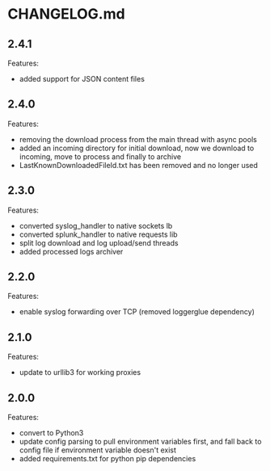 # CHANGELOG.md

## 2.4.1
Features:
- added support for JSON content files

## 2.4.0
Features:
 - removing the download process from the main thread with async pools
 - added an incoming directory for initial download, now we download to incoming, move to process and finally to archive
 - LastKnownDownloadedFileId.txt has been removed and no longer used
## 2.3.0
Features:
 - converted syslog_handler to native sockets lb
 - converted splunk_handler to native requests lib
 - split log download and log upload/send threads
 - added processed logs archiver

## 2.2.0
Features:
  - enable syslog forwarding over TCP (removed loggerglue dependency)

## 2.1.0

Features:
  - update to urllib3 for working proxies

## 2.0.0

Features:
  - convert to Python3
  - update config parsing to pull environment variables first, and fall back to config file if environment variable doesn't exist
  - added requirements.txt for python pip dependencies
